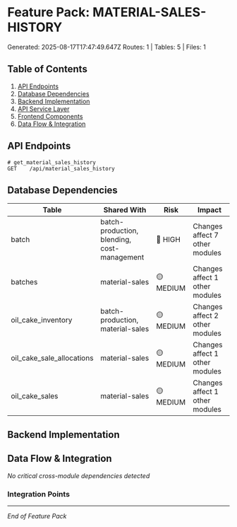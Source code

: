 # Feature Pack: MATERIAL-SALES-HISTORY
Generated: 2025-08-17T17:47:49.647Z
Routes: 1 | Tables: 5 | Files: 1

## Table of Contents
1. [API Endpoints](#api-endpoints)
2. [Database Dependencies](#database-dependencies)
3. [Backend Implementation](#backend-implementation)
4. [API Service Layer](#api-service-layer)
5. [Frontend Components](#frontend-components)
6. [Data Flow & Integration](#data-flow--integration)

## API Endpoints
```
# get_material_sales_history
GET    /api/material_sales_history
```

## Database Dependencies
| Table | Shared With | Risk | Impact |
|-------|-------------|------|--------|
| batch | batch-production, blending, cost-management | 🔴 HIGH | Changes affect 7 other modules |
| batches | material-sales | 🟡 MEDIUM | Changes affect 1 other modules |
| oil_cake_inventory | batch-production, material-sales | 🟡 MEDIUM | Changes affect 2 other modules |
| oil_cake_sale_allocations | material-sales | 🟡 MEDIUM | Changes affect 1 other modules |
| oil_cake_sales | material-sales | 🟡 MEDIUM | Changes affect 1 other modules |

## Backend Implementation

## Data Flow & Integration
*No critical cross-module dependencies detected*

### Integration Points

---
*End of Feature Pack*